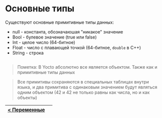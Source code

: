 # Основные типы
Существуют основные примитивные типы данных:
- null - константа, обозначаюшая "никакое" значение
- Bool - булевое значение (true или false)
- Int - целое число (64-битное)
- Float - число с плавающей точкой (64-битное, `double` в C++)
- String - строка

## 

> Пометка: В Yocto абсолютно все является объектом.
> Также как и примитивные типы данных

> Все примитивы сохраняются в специальных таблицах внутри языка, и два примитива с одинаковым значением будут являться одним объектом (42 и 42 не только равны как числа, но и как объекты)

| [< Переменные](variables.md) | |
| - | - |